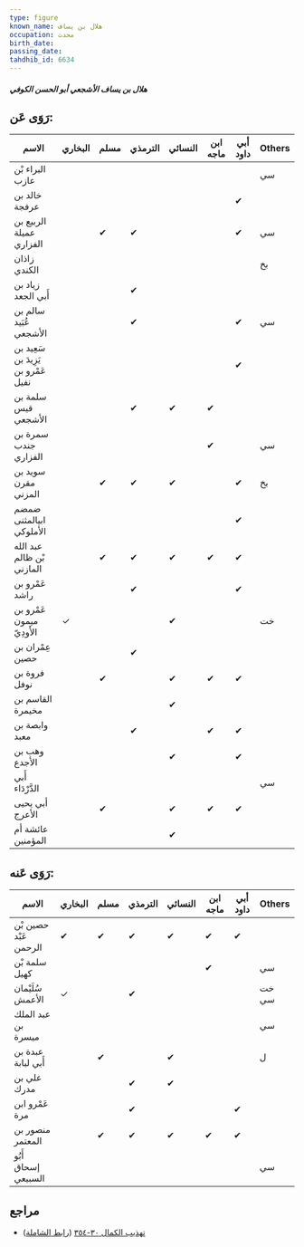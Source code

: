 ```yaml
---
type: figure
known_name: هلال بن يساف
occupation: محدث
birth_date:
passing_date:
tahdhib_id: 6634
---
```

##### هلال بن يساف الأشجعي أبو الحسن الكوفي

## رَوَى عَن:
| الاسم                               | البخاري | مسلم | الترمذي | النسائي | ابن ماجه | أبي داود | Others |
| ----------------------------------- | ------- | ---- | ------- | ------- | -------- | -------- | ------ |
| البراء بْن عازب                     |         |      |         |         |          |          | سي     |
| خالد بن عرفجة                       |         |      |         |         |          | ✔        |        |
| الربيع بن عميلة الفزاري             |         | ✔    | ✔       |         |          | ✔        | سي     |
| زاذان الكندي                        |         |      |         |         |          |          | بخ     |
| زياد بن أَبي الجعد                  |         |      | ✔       |         |          |          |        |
| سالم بن عُبَيد الأشجعي              |         |      | ✔       |         |          | ✔        | سي     |
| سَعِيد بن يَزِيدَ بن عَمْرو بن نفيل |         |      |         |         |          | ✔        |        |
| سلمة بن قيس الأشجعي                 |         |      | ✔       | ✔       | ✔        |          |        |
| سمرة بن جندب الفزاري                |         |      |         |         | ✔        |          | سي     |
| سويد بن مقرن المزني                 |         | ✔    | ✔       | ✔       |          | ✔        | بخ     |
| ضمضم ابيالمثنى الأملوكي             |         |      |         |         |          | ✔        |        |
| عبد الله بْن ظالم المازني           |         | ✔    | ✔       | ✔       | ✔        | ✔        |        |
| عَمْرو بن راشد                      |         |      | ✔       |         |          | ✔        |        |
| عَمْرو بن ميمون الأَودِيّ           | ✓       |      |         | ✔       |          |          | خت     |
| عِمْران بن حصين                     |         |      | ✔       |         |          |          |        |
| فروة بن نوفل                        |         | ✔    |         | ✔       | ✔        | ✔        |        |
| القاسم بن مخيمرة                    |         |      |         | ✔       |          |          |        |
| وابصة بن معبد                       |         |      | ✔       |         | ✔        | ✔        |        |
| وهب بن الأجدع                       |         |      |         | ✔       |          | ✔        |        |
| أَبي الدَّرْدَاء                    |         |      |         |         |          |          | سي     |
| أبي يحيى الأعرج                     |         | ✔    |         | ✔       | ✔        | ✔        |        |
| عائشة أم المؤمنين                   |         |      |         | ✔       |          |          |        |
## رَوَى عَنه:
| الاسم                 | البخاري | مسلم | الترمذي | النسائي | ابن ماجه | أبي داود | Others |
| --------------------- | ------- | ---- | ------- | ------- | -------- | -------- | ------ |
| حصين بْن عَبْد الرحمن | ✔       | ✔    | ✔       | ✔       | ✔        | ✔        |        |
| سلمة بْن كهيل         |         |      |         |         | ✔        |          | سي     |
| سُلَيْمان الأعمش      | ✓       |      | ✔       |         |          |          | خت سي  |
| عبد الملك بن ميسرة    |         |      |         |         |          |          | سي     |
| عبدة بن أَبي لبابة    |         | ✔    |         | ✔       |          |          | ل      |
| علي بن مدرك           |         |      | ✔       | ✔       |          |          |        |
| عَمْرو ابن مرة        |         |      | ✔       |         |          | ✔        |        |
| منصور بن المعتمر      |         | ✔    | ✔       | ✔       | ✔        | ✔        |        |
| أَبُو إسحاق السبيعي   |         |      |         |         |          |          | سي     |
## مراجع
- [تهذيب الكمال ٣٠-٣٥٤](obsidian://open?vault=Tahdhib-al-Kamal&file=Figures/٦٦٣٤-هلال%20بن%20يساف%20الأشجعي%20أبو%20الحسن%20الكوفي) ([رابط الشاملة](https://shamela.ws/book/3722/16420))